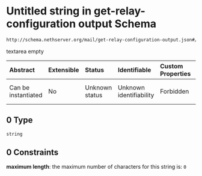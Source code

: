# Untitled string in get-relay-configuration output Schema

```txt
http://schema.nethserver.org/mail/get-relay-configuration-output.json#/properties/networks/items/anyOf/0
```

textarea empty

| Abstract            | Extensible | Status         | Identifiable            | Custom Properties | Additional Properties | Access Restrictions | Defined In                                                                                               |
| :------------------ | :--------- | :------------- | :---------------------- | :---------------- | :-------------------- | :------------------ | :------------------------------------------------------------------------------------------------------- |
| Can be instantiated | No         | Unknown status | Unknown identifiability | Forbidden         | Allowed               | none                | [get-relay-configuration-output.json\*](mail/get-relay-configuration-output.json "open original schema") |

## 0 Type

`string`

## 0 Constraints

**maximum length**: the maximum number of characters for this string is: `0`
